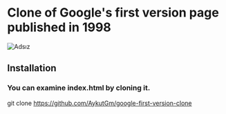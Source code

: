 # Clone of Google's first version page published in 1998
![Adsız](https://user-images.githubusercontent.com/79155927/151672872-dfcf4d00-456b-4189-803c-725c0d305de0.png)


## Installation
### You can examine index.html by cloning it.

git clone https://github.com/AykutGm/google-first-version-clone
